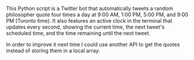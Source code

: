 This Python script is a Twitter bot that automatically tweets a random philosopher quote four times a day at 9:00 AM, 1:00 PM, 5:00 PM, and 9:00 PM (Toronto time). It also features an active clock in the terminal that updates every second, showing the current time, the next tweet's scheduled time, and the time remaining until the next tweet.

In order to improve it next time I could use another API to get the quotes instead of storing them in a local array.


